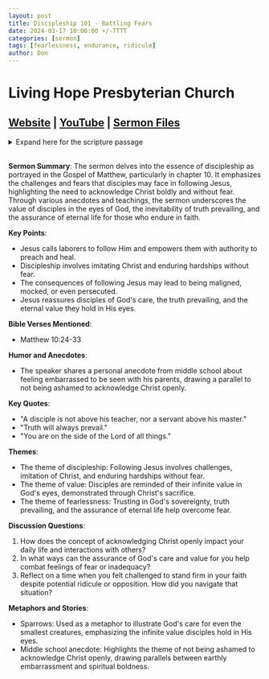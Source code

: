 ```yaml
---
layout: post
title: Discipleship 101 - Battling Fears
date: 2024-03-17 10:00:00 +/-TTTT
categories: [sermon]
tags: [fearlessness, endurance, ridicule]
author: Don
---
```

# Living Hope Presbyterian Church 

## [Website](https://www.livinghopepresbyterian.org/) | [YouTube](https://www.youtube.com/@LivingHopePresbyterianChurch) | [Sermon Files](https://github.com/jobian-ai/LHP-Sermons/tree/main/sermons/2024/sermons/24-03-17)

<details closed>
  <summary>Expand here for the scripture passage</summary>
<br/><br/><b>Matthew 10</b>
<br/><br/><i>
Matthew 10: 
24 “A disciple is not above his teacher, nor a servant above his master. 25 It is enough for the disciple to be like his teacher, and the servant like his master. If they have called the master of the house Beelzebul, how much more will they malign those of his household.
26 “So have no fear of them, for nothing is covered that will not be revealed, or hidden that will not be known. 27 What I tell you in the dark, say in the light, and what you hear whispered, proclaim on the housetops. 28 And do not fear those who kill the body but cannot kill the soul. Rather fear him who can destroy both soul and body in hell. 29 Are not two sparrows sold for a penny? And not one of them will fall to the ground apart from your Father. 30 But even the hairs of your head are all numbered. 31 Fear not, therefore; you are of more value than many sparrows. 32 So everyone who acknowledges me before men, I also will acknowledge before my Father who is in heaven, 33 but whoever denies me before men, I also will deny before my Father who is in heaven.
<br/><br/></i>
ESV: The Holy Bible, English Standard Version ©2011 Crossway Bibles, a division of Good News Publishers.  All rights reserved.
<br/><br/>
</details>
<br/>

**Sermon Summary**:
The sermon delves into the essence of discipleship as portrayed in the Gospel of Matthew, particularly in chapter 10. It emphasizes the challenges and fears that disciples may face in following Jesus, highlighting the need to acknowledge Christ boldly and without fear. Through various anecdotes and teachings, the sermon underscores the value of disciples in the eyes of God, the inevitability of truth prevailing, and the assurance of eternal life for those who endure in faith.

**Key Points**:
- Jesus calls laborers to follow Him and empowers them with authority to preach and heal.
- Discipleship involves imitating Christ and enduring hardships without fear.
- The consequences of following Jesus may lead to being maligned, mocked, or even persecuted.
- Jesus reassures disciples of God's care, the truth prevailing, and the eternal value they hold in His eyes.

**Bible Verses Mentioned**:
- Matthew 10:24-33

**Humor and Anecdotes**:
- The speaker shares a personal anecdote from middle school about feeling embarrassed to be seen with his parents, drawing a parallel to not being ashamed to acknowledge Christ openly.

**Key Quotes**:
- "A disciple is not above his teacher, nor a servant above his master."
- "Truth will always prevail."
- "You are on the side of the Lord of all things."

**Themes**:
- The theme of discipleship: Following Jesus involves challenges, imitation of Christ, and enduring hardships without fear.
- The theme of value: Disciples are reminded of their infinite value in God's eyes, demonstrated through Christ's sacrifice.
- The theme of fearlessness: Trusting in God's sovereignty, truth prevailing, and the assurance of eternal life help overcome fear.

**Discussion Questions**:
1. How does the concept of acknowledging Christ openly impact your daily life and interactions with others?
2. In what ways can the assurance of God's care and value for you help combat feelings of fear or inadequacy?
3. Reflect on a time when you felt challenged to stand firm in your faith despite potential ridicule or opposition. How did you navigate that situation?

**Metaphors and Stories**:
- Sparrows: Used as a metaphor to illustrate God's care for even the smallest creatures, emphasizing the infinite value disciples hold in His eyes.
- Middle school anecdote: Highlights the theme of not being ashamed to acknowledge Christ openly, drawing parallels between earthly embarrassment and spiritual boldness.
